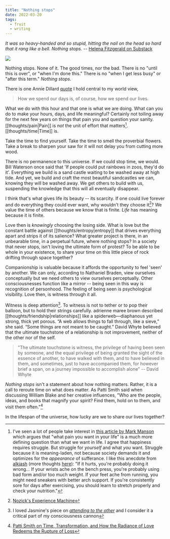 ```yaml
---
title: "Nothing stops"
date: 2022-03-20
tags:
  - fruit
  - writing
---
```


_It was so heavy-handed and so stupid, hitting the nail on the head so hard that it rang like a bell. Nothing stops._ -- [Helena Fitzgerald on Substack](https://griefbacon.substack.com/p/nothing-stops?utm_source=url&curius=1294)

![](thoughts/images/Nothing%20Stops.png)

Nothing stops. None of it. The good times, nor the bad. There is no "until this is over", or "when I'm done this." There is no "when I get less busy" or "after this term." _Nothing stops._

There is one Annie Dillard [quote](thoughts/quotes.md) I hold central to my world view,

> How we spend our days is, of course, how we spend our lives.

What we do with this hour and that one is what we are doing. What can you do to make your hours, days, and life meaningful? Certainly not toiling away for the next few years on things that pain you and question your sanity. [[thoughts/pain|Pain]] is _not_ the unit of effort that matters[^4]. [[thoughts/time|Time]] is.

Take the time to find yourself. Take the time to smell the proverbial flowers. Take a break to sharpen your saw for it will not delay you from cutting more wood.

There is no permanence to this universe. If we could stop time, we would. Bill Waterson once said that 'If people could put rainbows in zoos, they'd do it'. Everything we build is a sand castle waiting to be washed away at high tide. And yet, we build and craft the most beautiful sandcastles we can, knowing they will be washed away. We get others to build with us, suspending the knowledge that this will all eventually disappear.

I think that's what gives life its beauty -- its scarcity. If one could live forever and do everything they could ever want, why wouldn't they choose it[^1]? We value the time of others because we know that is finite. *Life* has meaning because it is finite.

Love then is _knowingly_ choosing the losing side. What is love but the constant battle against [[thoughts/entropy|entropy]] that drives everything apart and strips it of its salience? What greater project is there, in an unbearable time, in a perpetual future, where nothing stops? In a society that never stops, isn't loving the ultimate form of protest? To be able to be whole in your existence, to share your time on this little piece of rock drifting through space together?

Companionship is valuable because it affords the opportunity to feel 'seen' by another. We can only, according to Nathaniel Braden, view ourselves conceptually but we need others to view ourselves perceptually. Other consciousnesses function like a mirror -- being seen in this way is recognition of personhood. The feeling of being seen is psychological visibility. Love then, is witness through it all.

Witness is deep attention[^5]. To witness is not to tether or to pop their balloon, but to hold their strings carefully. adrienne maree brown described [[thoughts/friendship|relationships]] like a spiderweb—diaphanous yet strong, thick yet porous. “A web allows things to fall through, like a sieve,” she said. “Some things are not meant to be caught.” David Whyte believed that the ultimate touchstone of a relationship is not improvement, neither of the other nor of the self.

> "The ultimate touchstone is witness, the privilege of having been seen by someone, and the equal privilege of being granted the sight of the essence of another, to have walked with them, and to have believed in them, and sometimes, just to have accompanied them, for however brief a span, on a journey impossible to accomplish alone" -- David Whyte

_Nothing stops_ isn't a statement about how nothing matters. Rather, it is a call to reroute time on what does matter. As Patti Smith said when discussing William Blake and her creative influences, "Who are the people, ideas, and books that magnify your spirit? Find them, hold on to them, and visit them often."[^3]

In the lifespan of the universe, how lucky are we to share our lives together?

[^1]: [Nozick's Experience Machine](thoughts/Nozick's%20Experience%20Machine.md)
[^2]: Bill Waterson
[^3]: [Patti Smith on Time, Transformation, and How the Radiance of Love Redeems the Rupture of Loss](https://www.themarginalian.org/2015/10/19/patti-smith-m-train-loss-time/)
[^4]: I've seen a lot of people take interest in [this article by Mark Manson](https://markmanson.net/question) which argues that "what pain you want in your life" is a much more defining question than what we want in life. I agree that happiness requires struggle. But struggle for _yourself_ and what _you_ want. Struggle because it is meaning-laden, not because society demands it and optimizes for the _appearance_ of sufferance. I like this anecdote from [alkjash](https://www.lesswrong.com/posts/bx3gkHJehRCYZAF3r/pain-is-not-the-unit-of-effort) (more thoughts [here](thoughts/pain.md)): "If it hurts, you're probably doing it wrong... If your wrists ache on the bench press, you're probably using bad form and/or too much weight. If your feet ache from running, you might need sneakers with better arch support. If you're consistently sore for days after exercising, you should learn to stretch properly and check your nutrition."
[^5]: I loved Jasmine's piece on _[attending to the other](https://jasminewang.substack.com/p/attending-to-the-other)_ and I consider it a critical part of my consciousness cannon
